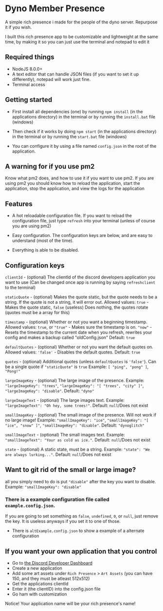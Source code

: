 # Dyno Member Presence

A simple rich presence i made for the people of the dyno server. Repurpose it if you wish.

I built this rich presence app to be customizable and lightweight at the same time, by making it so you can just use the terminal and notepad to edit it

## Required things

- NodeJS 8.0.0+
- A text editor that can handle JSON files (if you want to set it up differently), notepad will work just fine.
- Terminal access

## Getting started

- First install all dependencies (one) by running `npm install` (in the applications directory) in the terminal or by running the `install.bat` file (windows)

- Then check if it works by doing `npm start` (in the applications directory) in the terminal or by running the `start.bat` file (windows)

- You can configure it by using a file named `config.json` in the root of the application.

## A warning for if you use pm2

Know what pm2 does, and how to use it if you want to use pm2. If you are using pm2 you should know how to reload the application, start the application, stop the application, and view the logs for the application

## Features

- A hot reloadable configuration file. If you want to reload the configuration file, just type `refresh` into your terminal (unless of course you are using pm2)

- Easy configuration. The configuration keys are below, and are easy to understand (most of the time).

- Everything is able to be disabled.

## Configuration keys

`clientId` - (optional) The clientId of the discord developers application you want to use (Can be changed once app is running by saying `refreshclient` to the terminal)

`staticQuote` - (optional) Makes the quote static, but the quote needs to be a string. If the quote is not a string, it will error out. Allowed values: `true` - Makes the quote static, `false` (useless) Does nothing, the quotes rotate (quotes must be a array for this)

`timestamp` - (optional) Whether or not you want a beginning timestamp. Allowed values: `true`, or `"true"` - Makes sure the timestamp is on. `"now"` - Resets the timestamp to the current date when you refresh, rewrites your config and makes a backup called "oldConfig.json" Default: `true`

`defaultQuotes` - (optional) Whether or not you want the default quotes on. Allowed values: `'false'` - Disables the default quotes. Default: `true`

`quotes` - (optional) Additional quotes (unless `defaultQuotes` is `'false'`). Can be a single quote if `"staticQuote"` is `true` Example: `[ "ping", "pong" ]`, `"Pong!"`

`largeImageKey` - (optional) The large image of the presence. Example: `"largeImageKey": "trees"`, `"largeImageKey": "[ "trees", "city" ]"`, `"largeImageKey": "disable"`. Default: `"dyno"`

`largeImageText` - (optional) The large images text. Example: `"largeImageText": "Oh hey, some trees!"`. Default: `null`/Does not exist

`smallImageKey` - (optional) The small image of the presence. Will not work if no large image! Example: `"smallImageKey": "ice"`, `"smallImageKey": "[ "ice", "snow" ]"`, `"smallImageKey": "disable"`. Default: `"dynoglitch"`

`smallImageText` - (optional) The small images text. Example: `"smallImageText": "Your as cold as ice."`. Default: `null`/Does not exist

`state` - (optional) A static state, must be a string. Example: `"state": "We are always lurking..."`. Default: `null`/Does not exist

## Want to git rid of the small or large image?

all you simply need to do is put `"disable"` after the key you want to disable. Example: `"smallImageKey": "disable"`

### There is a example configuration file called `example.config.json`.

 If you are going to set something as `false`, `undefined`, `0`, or `null`, just remove the key. It is useless anyways if you set it to one of those.

 - There is `altExample.config.json` to show a example of a alternate configuration

## If you want your own application that you control

- Go to [the Discord Developer Dashboard](https://discordapp.com/developers/applications/me)
- Create a new application
- Add some art assets under `Rich Presence` > `Art Assets` (you can have 150, and they must be atleast 512x512)
- Get the applications clientId
- Enter it (the clientID) into the config.json file
- Go ham with customization

Notice! Your application name will be your rich presence's name!